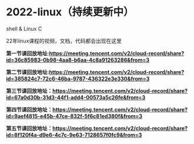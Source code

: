# 2022-linux（持续更新中）
shell &amp; Linux C

22年linux课程的视频，文档，代码都会出现在这里

**第一节课回放地址:https://meeting.tencent.com/v2/cloud-record/share?id=36c85983-0b98-4aa8-b6aa-4c8a91263286&from=3**

**第二节课回放地址:https://meeting.tencent.com/v2/cloud-record/share?id=385824c7-72c6-46ba-9787-436322e3e330&from=3**

**第三节课回放地址：https://meeting.tencent.com/v2/cloud-record/share?id=67a0d30b-31d3-44f1-add4-00573a5c26fe&from=3**

**第四节课回放地址：https://meeting.tencent.com/v2/cloud-record/share?id=9aef4815-e45b-47ce-832f-5f6c81ed380f&from=3**

**第五节课回放地址：https://meeting.tencent.com/v2/cloud-record/share?id=8f120f4a-d9e6-4c7c-9e63-7128657f0fc9&from=3**
